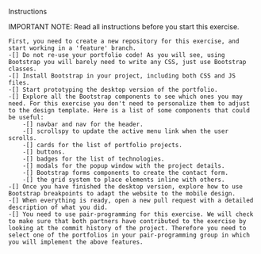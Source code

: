 Instructions


IMPORTANT NOTE: Read all instructions before you start this exercise.

    First, you need to create a new repository for this exercise, and start working in a 'feature' branch.
    -[] Do not re-use your portfolio code! As you will see, using Bootstrap you will barely need to write any CSS, just use Bootstrap classes.
    -[] Install Bootstrap in your project, including both CSS and JS files.
    -[] Start prototyping the desktop version of the portfolio.
    -[] Explore all the Bootstrap components to see which ones you may need. For this exercise you don't need to personalize them to adjust to the design template. Here is a list of some components that could be useful:
        -[] navbar and nav for the header.
        -[] scrollspy to update the active menu link when the user scrolls.
        -[] cards for the list of portfolio projects.
        -[] buttons.
        -[] badges for the list of technologies.
        -[] modals for the popup window with the project details.
        -[] Bootstrap forms components to create the contact form.
        -[] the grid system to place elements inline with others.
    -[] Once you have finished the desktop version, explore how to use Bootstrap breakpoints to adapt the website to the mobile design.
    -[] When everything is ready, open a new pull request with a detailed description of what you did.
    -[] You need to use pair-programming for this exercise. We will check to make sure that both partners have contributed to the exercise by looking at the commit history of the project. Therefore you need to select one of the portfolios in your pair-programming group in which you will implement the above features.

